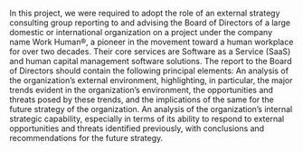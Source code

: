  In this project, we were required to adopt the role of an external strategy consulting group reporting to and advising the Board of Directors of a
large domestic or international organization on a project under the company name Work Human®, a pioneer in the movement toward a human workplace for over two decades. Their core services are Software as a Service (SaaS) and human capital management software solutions.
The report to the Board of Directors should contain the following principal elements:
An analysis of the organization’s external environment, highlighting, in particular, the major trends evident in the organization’s environment, the opportunities and threats posed by these trends, and the implications of the same for the future strategy of the organization.
An analysis of the organization’s internal strategic capability, especially in terms of its ability to respond to external opportunities and threats identified previously, with conclusions and recommendations for the future strategy.
